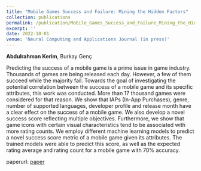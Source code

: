 ```yaml
---
title: "Mobile Games Success and Failure: Mining the Hidden Factors"
collection: publications
permalink: /publication/Mobile_Games_Success_and_Failure_Mining_the_Hidden_Factors_NCAA_2022
excerpt: ''
date: 2022-10-01
venue: 'Neural Computing and Applications Journal (in press)'
---
```

**Abdulrahman Kerim**, Burkay Genç

Predicting the success of a mobile game is a prime issue in game industry. Thousands
of games are being released each day. However, a few of them succeed while the
majority fail. Towards the goal of investigating the potential correlation between the
success of a mobile game and its specific attributes, this work was conducted. More
than 17 thousand games were considered for that reason. We show that IAPs (In-App
Purchases), genre, number of supported languages, developer profile and release
month have a clear effect on the success of a mobile game. We also develop a novel
success score reflecting multiple objectives. Furthermore, we show that game icons
with certain visual characteristics tend to be associated with more rating counts. We
employ different machine learning models to predict a novel success score metric of a
mobile game given its attributes. The trained models were able to predict this score, as
well as the expected rating average and rating count for a mobile game with 70%
accuracy.

paperurl: [paper](https://link.springer.com/article/10.1007/s00521-022-07154-z)


